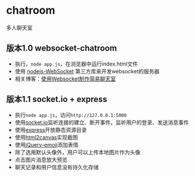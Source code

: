 # chatroom
多人聊天室

## 版本1.0 websocket-chatroom
- 执行，`node app.js`，在浏览器中运行index.html文件
- 使用 [nodejs-WebSocket](https://github.com/sitegui/nodejs-websocket) 第三方库来开发websocket的服务器
- 相关博客：[使用Websocket制作简易聊天室](https://www.yuque.com/changyanwei-wlmrd/cnxiwc/iswywm)

## 版本1.1 socket.io + express
- 执行`node app.js`，访问`http://127.0.0.1:5000`
- 使用[socket.io](https://socket.io/)监听连接的建立、断开事件，监听用户的登录、发送消息事件
- 使用[express](https://www.expressjs.com.cn/)开放静态资源目录
- 使用[html2canvas](http://html2canvas.hertzen.com/)实现截图
- 使用[jQuery-emoji](http://eshengsky.github.io/jQuery-emoji/)添加表情
- 除了选用默认头像外，用户可以上传本地图片作为头像
- 点击图片消息放大预览
- 聊天记录和用户信息没有持久化存储


